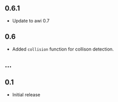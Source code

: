 ## 0.6.1
* Update to awi 0.7

## 0.6
* Added `collision` function for collison detection.

## ...

## 0.1
* Initial release